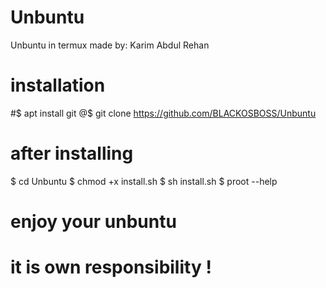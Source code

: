 # Unbuntu
Unbuntu in termux
made by: Karim Abdul Rehan 
# installation
#$ apt install git
@$ git clone https://github.com/BLACKOSBOSS/Unbuntu
# after installing
$ cd Unbuntu
$ chmod +x install.sh
$ sh install.sh
$ proot --help
# enjoy your unbuntu 
# it is own responsibility !
